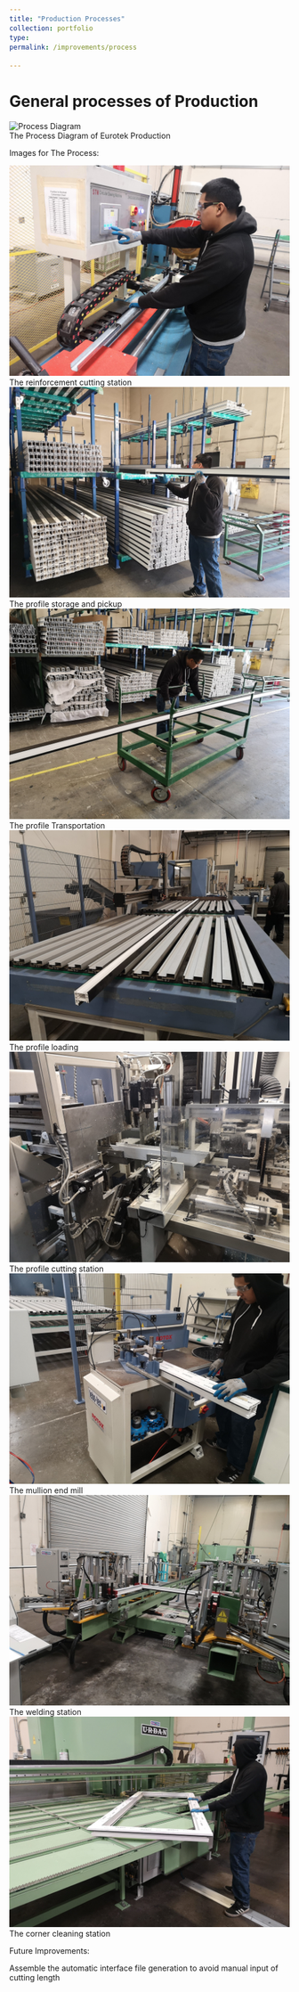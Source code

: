 ```yaml
---
title: "Production Processes"
collection: portfolio
type:
permalink: /improvements/process

---
```

# General processes of Production
<img src="/images/Process.jpg" alt="Process Diagram">
<figcaption> The Process Diagram of Eurotek Production</figcaption>

Images for The Process:

<img src="/images/1. ReinforcementCutting.jpg" alt="Reinforcement cutting">
<figcaption> The reinforcement cutting station </figcaption>

<img src="/images/2. ProfilePickup.jpg" alt="Reinforcement cutting">
<figcaption> The profile storage and pickup </figcaption>

<img src="/images/3. ProfileTransportation.jpg" alt="Reinforcement cutting">
<figcaption> The profile Transportation</figcaption>

<img src="/images/4. ProfileLoading.jpg" alt="Reinforcement cutting">
<figcaption> The profile loading </figcaption>

<img src="/images/5. ProfileCutting.jpg" alt="Reinforcement cutting">
<figcaption> The profile cutting station</figcaption>

<img src="/images/6. MullionEndmill.jpg" alt="Reinforcement cutting">
<figcaption> The mullion end mill </figcaption>

<img src="/images/7. Welding.jpg" alt="Reinforcement cutting">
<figcaption> The welding station </figcaption>

<img src="/images/8. CornerCleaning.jpg" alt="Reinforcement cutting">
<figcaption> The corner cleaning station </figcaption>

Future Improvements:

 Assemble the automatic interface file generation to avoid manual input of cutting length

